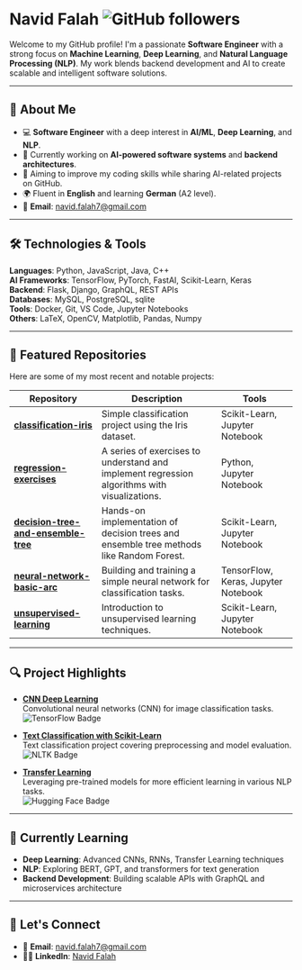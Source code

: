 # Navid Falah  ![GitHub followers](https://img.shields.io/github/followers/navidfalah?style=social) 

Welcome to my GitHub profile! I'm a passionate **Software Engineer** with a strong focus on **Machine Learning**, **Deep Learning**, and **Natural Language Processing (NLP)**. My work blends backend development and AI to create scalable and intelligent software solutions.

---

## 🔎 About Me

- 💻 **Software Engineer** with a deep interest in **AI/ML**, **Deep Learning**, and **NLP**.
- 🌱 Currently working on **AI-powered software systems** and **backend architectures**.
- 🎯 Aiming to improve my coding skills while sharing AI-related projects on GitHub.
- 🌍 Fluent in **English** and learning **German** (A2 level).
- 📧 **Email**: [navid.falah7@gmail.com](mailto:navid.falah7@gmail.com)

---

## 🛠️ Technologies & Tools

**Languages**: Python, JavaScript, Java, C++  
**AI Frameworks**: TensorFlow, PyTorch, FastAI, Scikit-Learn, Keras  
**Backend**: Flask, Django, GraphQL, REST APIs  
**Databases**: MySQL, PostgreSQL, sqlite  
**Tools**: Docker, Git, VS Code, Jupyter Notebooks  
**Others**: LaTeX, OpenCV, Matplotlib, Pandas, Numpy  

---

## 📂 Featured Repositories

Here are some of my most recent and notable projects:

| Repository | Description | Tools |
|------------|-------------|-------|
| [**classification-iris**](https://github.com/navidfalah/classification-iris) | Simple classification project using the Iris dataset. | Scikit-Learn, Jupyter Notebook |
| [**regression-exercises**](https://github.com/navidfalah/regression-exercises) | A series of exercises to understand and implement regression algorithms with visualizations. | Python, Jupyter Notebook |
| [**decision-tree-and-ensemble-tree**](https://github.com/navidfalah/decision-tree-and-ensamble-tree) | Hands-on implementation of decision trees and ensemble tree methods like Random Forest. | Scikit-Learn, Jupyter Notebook |
| [**neural-network-basic-arc**](https://github.com/navidfalah/neural-network-basic-arc) | Building and training a simple neural network for classification tasks. | TensorFlow, Keras, Jupyter Notebook |
| [**unsupervised-learning**](https://github.com/navidfalah/unsupervised-learning) | Introduction to unsupervised learning techniques. | Scikit-Learn, Jupyter Notebook |

---

## 🔍 Project Highlights

- [**CNN Deep Learning**](https://github.com/navidfalah/cnn-deep-learning)  
  Convolutional neural networks (CNN) for image classification tasks.  
  ![TensorFlow Badge](https://img.shields.io/badge/TensorFlow-2.0-blue?style=plastic&logo=tensorflow)

- [**Text Classification with Scikit-Learn**](https://github.com/navidfalah/Text-Classification-with-Scikit-Learn)  
  Text classification project covering preprocessing and model evaluation.  
  ![NLTK Badge](https://img.shields.io/badge/Tools-NLTK-blue?style=flat&logo=python)

- [**Transfer Learning**](https://github.com/navidfalah/transfer-learning)  
  Leveraging pre-trained models for more efficient learning in various NLP tasks.  
  ![Hugging Face Badge](https://img.shields.io/badge/Hugging%20Face-Transformers-FF5B00?style=flat&logo=huggingface)

---

## 🧠 Currently Learning

- **Deep Learning**: Advanced CNNs, RNNs, Transfer Learning techniques
- **NLP**: Exploring BERT, GPT, and transformers for text generation
- **Backend Development**: Building scalable APIs with GraphQL and microservices architecture

---

## 🌱 Let's Connect

- 📧 **Email**: [navid.falah7@gmail.com](mailto:navid.falah7@gmail.com)
- 🧑‍💻 **LinkedIn**: [Navid Falah](https://www.linkedin.com/in/navidfalah)
